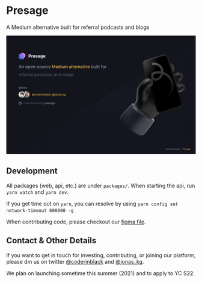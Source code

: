 # Presage

A Medium alternative built for referral podcasts and blogs

![Presage Thumbnail](thumbnail.png)

## Development

All packages (web, api, etc.) are under `packages/`. When starting the api, run `yarn watch` and `yarn dev`.

If you get time out on `yarn`, you can resolve by using `yarn config set network-timeout 600000 -g`

When contributing code, please checkout our [figma file](https://www.figma.com/file/CKMCjIqJq0Inwn6uFeSnor/Presage).

## Contact & Other Details

If you want to get in touch for investing, contributing, or joining our platform, please dm us on twitter [@coderinblack](https://twitter.com/coderinblack) and [@jonas_kg](https://twitter.com/jonas_kg).

We plan on launching sometime this summer (2021) and to apply to YC S22.

